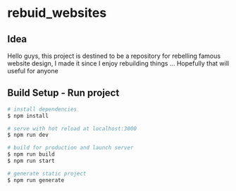 # rebuid_websites

## Idea 

Hello guys, this project is destined to be a repository for rebelling famous website design, I made it since I enjoy rebuilding things ... Hopefully that will useful for anyone

## Build Setup - Run project

```bash
# install dependencies
$ npm install

# serve with hot reload at localhost:3000
$ npm run dev

# build for production and launch server
$ npm run build
$ npm run start

# generate static project
$ npm run generate
```

